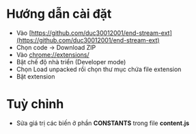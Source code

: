 # Hướng dẫn cài đặt

- Vào [https://github.com/duc30012001/end-stream-ext](https://github.com/duc30012001/end-stream-ext)
- Chọn code -> Download ZIP
- Vào [chrome://extensions/](chrome://extensions)
- Bật chế độ nhà triển (Developer mode)
- Chọn Load unpacked rồi chọn thư mục chứa file extension
- Bật extension

# Tuỳ chỉnh

- Sửa giá trị các biến ở phần **CONSTANTS** trong file **content.js**
